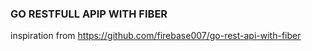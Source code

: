 ### GO RESTFULL APIP WITH FIBER

inspiration from https://github.com/firebase007/go-rest-api-with-fiber